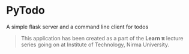 # PyTodo

A simple flask server and a command line client for todos

> This application has been created as a part of the **Learn π** lecture series going on at Institute of Technology, Nirma University.
